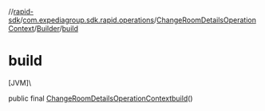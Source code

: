 //[rapid-sdk](../../../../index.md)/[com.expediagroup.sdk.rapid.operations](../../index.md)/[ChangeRoomDetailsOperationContext](../index.md)/[Builder](index.md)/[build](build.md)

# build

[JVM]\

public final [ChangeRoomDetailsOperationContext](../index.md)[build](build.md)()
